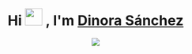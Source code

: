 <h1 align="center"><b>
  Hi <img src="https://media.giphy.com/media/hvRJCLFzcasrR4ia7z/giphy.gif" width="35"> , I'm 
  <a href="https://dinora93.github.io/dinora.github.io/">
    Dinora Sánchez</b>
  </a>
</h1>

<p align="center">
  <a href="https://github.com/DenverCoder1/readme-typing-svg"><img src="https://readme-typing-svg.herokuapp.com?font=Time+New+Roman&color=cyan&size=25&center=true&vCenter=true&width=600&height=100&lines=Front-End+and+Back-End+Developer,;Systems+Engineer"></a>
</p>
<!--  -->

<!--
**dinora93/dinora93** is a ✨ _special_ ✨ repository because its `README.md` (this file) appears on your GitHub profile.

Here are some ideas to get you started:

- 🔭 I’m currently working on ...
- 🌱 I’m currently learning ...
- 👯 I’m looking to collaborate on ...
- 🤔 I’m looking for help with ...
- 💬 Ask me about ...
- 📫 How to reach me: ...
- 😄 Pronouns: ...
- ⚡ Fun fact: ...
-->
